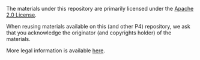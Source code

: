 The materials under this repository are primarily licensed under the [Apache 2.0 License](http://www.apache.org/licenses/LICENSE-2.0.html).

When reusing materials available on this (and other P4) repository, we ask that you acknowledge the originator (and copyrights holder) of the materials.

More legal information is available [here](https://p4.org/legal/).